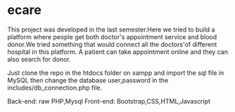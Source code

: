 # ecare

This project was developed in the last semester.Here we tried to build a platform where people get both doctor's appointment service and blood donor.We tried something that would connect all the doctors'of different hospital in this platform. A patient can take appointment online and they can also search for donor.

Just clone the repo in the htdocs folder on xampp and import the sql file in MySQL then change the database user,password in the includes/db_connection.php file.

Back-end: raw PHP,Mysql
Front-end: Bootstrap,CSS,HTML,Javascript
